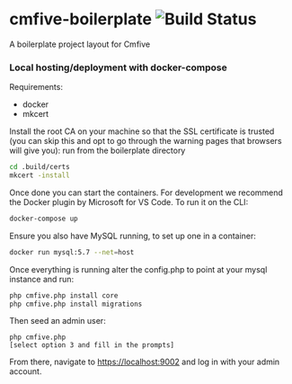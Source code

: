 # cmfive-boilerplate ![Build Status](https://travis-ci.org/adam-buckley/cmfive-boilerplate.svg?branch=master)
A boilerplate project layout for Cmfive

### Local hosting/deployment with docker-compose
Requirements:
- docker
- mkcert

Install the root CA on your machine so that the SSL certificate is trusted (you can skip this and opt to go through the warning pages that browsers will give you):
run from the boilerplate directory
```bash
cd .build/certs
mkcert -install
```

Once done you can start the containers. For development we recommend the Docker plugin by Microsoft for VS Code. To run it on the CLI:
```bash
docker-compose up
```

Ensure you also have MySQL running, to set up one in a container:
```bash
docker run mysql:5.7 --net=host
```

Once everything is running alter the config.php to point at your mysql instance and run:
```bash
php cmfive.php install core
php cmfive.php install migrations
```

Then seed an admin user:
```
php cmfive.php
[select option 3 and fill in the prompts]
```

From there, navigate to [https://localhost:9002](https://localhost:9002) and log in with your admin account.